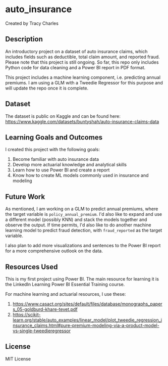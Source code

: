 # auto_insurance

Created by Tracy Charles

## Description

An introductory project on a dataset of auto insurance claims, which includes fields such as deductible, total claim amount, and reported fraud. Please note that this project is still ongoing. So far, this repo only includes Python code for data cleaning and a Power BI report in PDF format.

This project includes a machine learning component, i.e. predicting annual premiums. I am using a GLM with a Tweedie Regressor for this purpose and will update the repo once it is complete.

## Dataset

The dataset is public on Kaggle and can be found here: https://www.kaggle.com/datasets/buntyshah/auto-insurance-claims-data

## Learning Goals and Outcomes

I created this project with the following goals:

1. Become familiar with auto insurance data
2. Develop more actuarial knowledge and analytical skills
3. Learn how to use Power BI and create a report
4. Know how to create ML models commonly used in insurance and modeling

## Future Work

As mentioned, I am working on a GLM to predict annual premiums, where the target variable is `policy_annual_premium`. I'd also like to expand and use a different model (possibly KNN) and stack the models together and observe the output. If time permits, I'd also like to do another machine learning model to predict fraud detection, with `fraud_reported` as the target variable.

I also plan to add more visualizations and sentences to the Power BI report for a more comprehensive outlook on the data.

## Resources Used

This is my first project using Power BI. The main resource for learning it is the LinkedIn Learning Power BI Essential Training course.

For machine learning and actuarial resources, I use these:
1. https://www.casact.org/sites/default/files/database/monographs_papers_05-goldburd-khare-tevet.pdf
2. https://scikit-learn.org/stable/auto_examples/linear_model/plot_tweedie_regression_insurance_claims.html#pure-premium-modeling-via-a-product-model-vs-single-tweedieregressor

## License

MIT License
